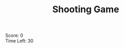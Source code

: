 <!DOCTYPE html>
<html lang="en">
<head>
    <meta charset="UTF-8">
    <meta name="viewport" content="width=device-width, initial-scale=1.0">
    <title>Shooting Game</title>
    <link rel="stylesheet" href="styles.css">
</head>
<body>
    <header>
        <h1>Shooting Game</h1>
    </header>
    <main>
        <div id="gameArea">
            <div id="target"></div>
        </div>
        <div id="score">Score: 0</div>
        <div id="timer">Time Left: 30</div>
    </main>
    <script src="script.js"></script>
</body>
</html>
